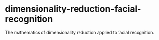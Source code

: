 # dimensionality-reduction-facial-recognition
The mathematics of dimensionality reduction applied to facial recognition.
